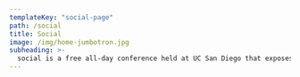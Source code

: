 ```yaml
---
templateKey: "social-page"
path: /social
title: Social
image: /img/home-jumbotron.jpg
subheading: >-
  social is a free all-day conference held at UC San Diego that exposes high school girls to career possibilities in science and technology.
---
```

